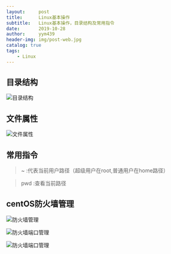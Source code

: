 ```yaml
---
layout:     post
title:      Linux基本操作
subtitle:   Linux基本操作，目录结构及常用指令
date:       2019-10-28
author:     yym439
header-img: img/post-web.jpg
catalog: true
tags:
    - Linux
---
```


## 目录结构

![目录结构](https://yym439.github.io/img/linux-1.jpg "linux目录结构")


## 文件属性

![文件属性](https://yym439.github.io/img/linux-2.jpg "文件属性")

## 常用指令

> ~ :代表当前用户路径（超级用户在root,普通用户在home路径）

> pwd :查看当前路径


## centOS防火墙管理

![防火墙管理](https://yym439.github.io/img/linux-3.jpg "防火墙管理")


![防火墙端口管理](https://yym439.github.io/img/linux-4.jpg "防火墙端口管理")

![防火墙端口管理](https://yym439.github.io/img/linux-5.jpg "防火墙端口管理")




